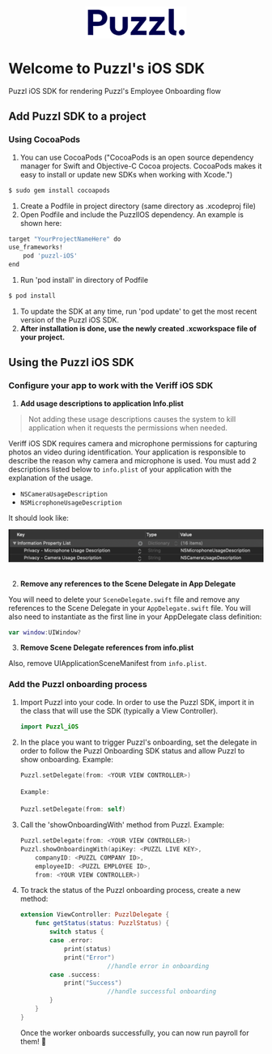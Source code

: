 <div  style="text-align:center"><img src="/puzzl-logo.png" alt="Puzzl" width="200"/></div>

# Welcome to Puzzl's iOS SDK
Puzzl iOS SDK for rendering Puzzl's Employee Onboarding flow

## Add Puzzl SDK to a project

### Using CocoaPods

1. You can use CocoaPods ("CocoaPods is an open source dependency manager for Swift and Objective-C Cocoa projects. CocoaPods makes it easy to install or update new SDKs when working with Xcode.") 

```bash
$ sudo gem install cocoapods
```

1. Create a Podfile in project directory (same directory as .xcodeproj file)
2. Open Podfile and include the PuzzlIOS dependency. An example is shown here: 

```bash
target "YourProjectNameHere" do
use_frameworks!
	pod 'puzzl-iOS'
end
```

1. Run 'pod install' in directory of Podfile

```bash
$ pod install
```

1. To update the SDK at any time, run 'pod update' to get the most recent version of the Puzzl iOS SDK.
2. **After installation is done, use the newly created .xcworkspace file of your project.**

## Using the Puzzl iOS SDK

### Configure your app to work with the Veriff iOS SDK

1. **Add usage descriptions to application Info.plist**

> Not adding these usage descriptions causes the system to kill application when it requests the permissions when needed.

Veriff iOS SDK requires camera and microphone permissions for capturing photos an video during identification. Your application is responsible to describe the reason why camera and microphone is used. You must add 2 descriptions listed below to `info.plist` of your application with the explanation of the usage.

- `NSCameraUsageDescription`
- `NSMicrophoneUsageDescription`

It should look like:

<div  style="text-align:center"><img src="/info_plist.png" alt="plist.info_file"/></div>
<br /> 

2. **Remove any references to the Scene Delegate in App Delegate**

You will need to delete your `SceneDelegate.swift` file and remove any references to the Scene Delegate in your `AppDelegate.swift` file. You will also need to instantiate as the first line in your AppDelegate class definition: 

  ```swift
  var window:UIWindow?
  ```

3. **Remove Scene Delegate references from info.plist**

Also, remove UIApplicationSceneManifest from `info.plist`.


### Add the Puzzl onboarding process

1. Import Puzzl into your code. In order to use the Puzzl SDK, import it in the class that will use the SDK (typically a View Controller).

    ```swift
    import Puzzl_iOS
    ```

2. In the place you want to trigger Puzzl's onboarding, set the delegate in order to follow the Puzzl Onboarding SDK status and allow Puzzl to show onboarding. Example:

    ```swift
    Puzzl.setDelegate(from: <YOUR VIEW CONTROLLER>)

    Example:

    Puzzl.setDelegate(from: self)
    ```
 

4. Call the 'showOnboardingWith' method from Puzzl. Example:

    ```swift
    Puzzl.setDelegate(from: <YOUR VIEW CONTROLLER>)
    Puzzl.showOnboardingWith(apiKey: <PUZZL LIVE KEY>,
        companyID: <PUZZL COMPANY ID>,
        employeeID: <PUZZL EMPLOYEE ID>,
        from: <YOUR VIEW CONTROLLER>)
    ```

5. To track the status of the Puzzl onboarding process, create a new method:

    ```swift
    extension ViewController: PuzzlDelegate {
        func getStatus(status: PuzzlStatus) {
            switch status {
            case .error:
                print(status)
                print("Error")
                            //handle error in onboarding
            case .success:
                print("Success")
                            //handle successful onboarding
            }
        }
    }
    ```

    Once the worker onboards successfully, you can now run payroll for them! 🎉 
